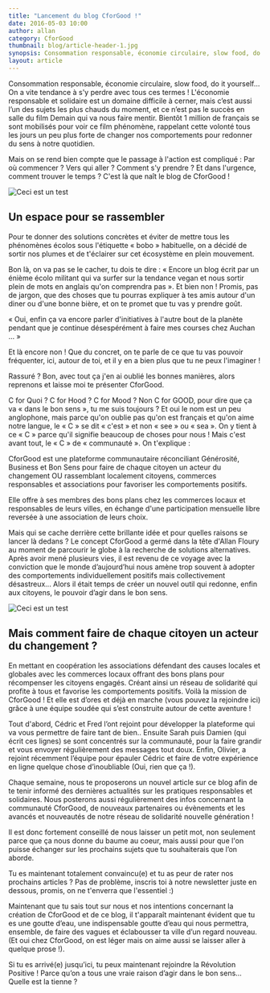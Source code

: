 ```yaml
---
title: "Lancement du blog CforGood !"
date: 2016-05-03 10:00
author: allan
category: CforGood
thumbnail: blog/article-header-1.jpg
synopsis: Consommation responsable, économie circulaire, slow food, do it yourself… On a vite tendance à s'y perdre avec tous ces termes ! Par où commencer ? C'est là que naît le blog de CforGood !
layout: article
---
```


Consommation responsable, économie circulaire, slow food, do it yourself… On a vite tendance à s'y perdre avec tous ces termes ! L'économie responsable et solidaire est un domaine difficile à cerner, mais c’est aussi l’un des sujets les plus chauds du moment, et ce n’est pas le succès en salle du film Demain qui va nous faire mentir.
Bientôt 1 million de français se sont mobilisés pour voir ce film phénomène, rappelant cette volonté tous les jours un peu plus forte de changer nos comportements pour redonner du sens à notre quotidien.

Mais on se rend bien compte que le passage à l'action est compliqué : Par où commencer ? Vers qui aller ? Comment s'y prendre ? Et dans l'urgence, comment trouver le temps ? C'est là que naît le blog de CforGood !

![Ceci est un test](blog/test_3.gif)

## Un espace pour se rassembler

Pour te donner des solutions concrètes et éviter de mettre tous les phénomènes écolos sous l'étiquette « bobo » habituelle, on a décidé de sortir nos plumes et de t'éclairer sur cet écosystème en plein mouvement.

Bon là, on va pas se le cacher, tu dois te dire : « Encore un blog écrit par un énième écolo militant qui va surfer sur la tendance vegan et nous sortir plein de mots en anglais qu'on comprendra pas ». Et bien non ! Promis, pas de jargon, que des choses que tu pourras expliquer à tes amis autour d'un diner ou d'une bonne bière, et on te promet que tu vas y prendre goût.

« Oui, enfin ça va encore parler d'initiatives à l'autre bout de la planète pendant que je continue désespérément à faire mes courses chez Auchan … »

Et là encore non ! Que du concret, on te parle de ce que tu vas pouvoir fréquenter, ici, autour de toi, et il y en a bien plus que tu ne peux l'imaginer !

Rassuré ? Bon, avec tout ça j'en ai oublié les bonnes manières, alors reprenons et laisse moi te présenter CforGood.

C for Quoi ? C for Hood ? C for Mood ? Non C for GOOD, pour dire que ça va « dans le bon sens », tu me suis toujours ?
Et oui le nom est un peu anglophone, mais parce qu'on oublie pas qu'on est français et qu'on aime notre langue, le « C » se dit « c'est » et non « see » ou « sea ». On y tient à ce « C » parce qu'il signifie beaucoup de choses pour nous ! Mais c'est avant tout, le « C » de « communauté ». On t'explique :

CforGood est une plateforme communautaire réconciliant Générosité, Business et Bon Sens pour faire de chaque citoyen un acteur du changement OU rassemblant localement citoyens, commerces responsables et associations pour favoriser les comportements positifs.

Elle offre à ses membres des bons plans chez les commerces locaux et responsables de leurs villes, en échange d'une participation mensuelle libre reversée à une association de leurs choix.

Mais qui se cache derrière cette brillante idée et pour quelles raisons se lancer là dedans ? Le concept CforGood a germé dans la tête d'Allan Floury au moment de parcourir le globe à la recherche de solutions alternatives. Après avoir mené plusieurs vies, il est revenu de ce voyage avec la conviction que le monde d’aujourd’hui nous amène trop souvent à adopter des comportements individuellement positifs mais collectivement désastreux... Alors il était temps de créer un nouvel outil qui redonne, enfin aux citoyens, le pouvoir d’agir dans le bon sens.

![Ceci est un test](blog/alan-cforgood-alaska.jpg)

## Mais comment faire de chaque citoyen un acteur du changement ?

En mettant en coopération les associations défendant des causes locales et globales avec les commerces locaux offrant des bons plans pour récompenser les citoyens engagés.
Créant ainsi un réseau de solidarité qui profite à tous et favorise les comportements positifs.
Voilà la mission de CforGood ! Et elle est d’ores et déjà en marche (vous pouvez la rejoindre ici) grâce à une équipe soudée qui s’est construite autour de cette aventure !

Tout d'abord, Cédric et Fred l’ont rejoint pour développer la plateforme qui va vous permettre de faire tant de bien.. Ensuite Sarah puis Damien (qui écrit ces lignes) se sont concentrés sur la communauté, pour la faire grandir et vous envoyer régulièrement des messages tout doux. Enfin, Olivier, a rejoint récemment l’équipe pour épauler Cédric et faire de votre expérience en ligne quelque chose d’inoubliable (Oui, rien que ça !).

Chaque semaine, nous te proposerons un nouvel article sur ce blog afin de te tenir informé des dernières actualités sur les pratiques responsables et solidaires. Nous posterons aussi régulièrement des infos concernant la communauté CforGood, de nouveaux partenaires ou  évènements et  les avancés et nouveautés de notre réseau de solidarité nouvelle génération !

Il est donc fortement conseillé de nous laisser un petit mot, non seulement parce que ça nous donne du baume au coeur, mais aussi pour que l'on puisse échanger sur les prochains sujets que tu souhaiterais que l’on aborde.

Tu es maintenant totalement convaincu(e) et tu as peur de rater nos prochains articles ?  Pas de problème, inscris toi à notre newsletter juste en dessous, promis, on ne t'enverra que l'essentiel :)

Maintenant que tu sais tout sur nous  et nos intentions concernant la création de CforGood et de ce blog, il t'apparaît maintenant évident que tu es une goutte d’eau, une indispensable goutte d’eau qui nous permettra, ensemble, de faire des vagues et éclabousser ta ville d’un regard nouveau. (Et oui chez CforGood, on est léger mais on aime aussi se laisser aller à quelque prose !).

Si tu es arrivé(e) jusqu’ici, tu peux maintenant rejoindre la Révolution Positive !
Parce qu’on a tous une vraie raison d’agir dans le bon sens… Quelle est la tienne ?
